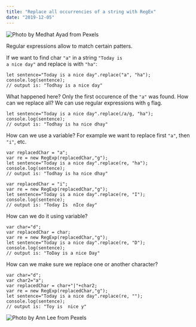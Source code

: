 ```yaml
---
title: "Replace all occurrencies of a string with RegEx"
date: "2019-12-05"
---
```


![](https://i.imgur.com/8v0qmr4.jpg "Photo by Medhat Ayad from Pexels")

Regular expressions allow to match certain patters.

If we want to find char <code>"a"</code> in a string <code>"Today is a nice day"</code> and replace is with <code>"ha"</code>:

```
let sentence="Today is a nice day".replace("a", "ha");
console.log(sentence);
// output is: "Todhay is a nice day"
```

What happened here? Only the first occurence of the <code>"a"</code> was found. How can we replace all? We can use regular expressions with <code>g</code> flag.

```
let sentence="Today is a nice day".replace(/a/g, "ha");
console.log(sentence);
// output is: "Todhay is ha nice dhay"
```

How can we use a variable? For example we want to replace first <code>"a"</code>, then <code>"i"</code>, etc.

```
var replacedChar = "a";
var re = new RegExp(replacedChar,"g");
let sentence="Today is a nice day".replace(re, "ha");
console.log(sentence);
// output is: "Todhay is ha nice dhay"

var replacedChar = "i";
var re = new RegExp(replacedChar,"g");
let sentence="Today is a nice day".replace(re, "I");
console.log(sentence);
// output is: "Today Is  nIce day"
```

How can we do it using variable?
```
var char="d";
var replacedChar = char;
var re = new RegExp(replacedChar,"g");
let sentence="Today is a nice day".replace(re, "D");
console.log(sentence);
// output is: "ToDay is a nice Day"
```

How can we make sure we replace one or another character?

```
var char="d";
var char2="a";
var replacedChar = char+"|"+char2;
var re = new RegExp(replacedChar,"g");
let sentence="Today is a nice day".replace(re, "");
console.log(sentence);
// output is: "Toy is  nice y"
```


![](https://i.imgur.com/E1iESVO.jpg "Photo by Ann Lee from Pexels")